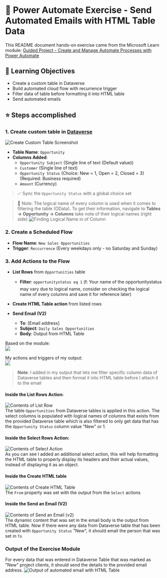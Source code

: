 # 📖 Power Automate Exercise - Send Automated Emails with HTML Table Data
This README document hands-on exercise came from the Microsoft Learn module:
[Guided Project - Create and Manage Automate Processes with Power Automate](https://learn.microsoft.com/en-us/training/modules/create-manage-automated-processes-with-power-automate/3-exercise-build-flow-send-automated-emails)


## 🎯 Learning Objectives
- Create a custom table in Dataverse
- Build automated cloud flow with recurrence trigger
- Filter data of table before formatting it into HTML table
- Send automated emails

## ⭐ Steps accomplished
### 1. Create custom table in [Dataverse](https://make.powerapps.com/)
![Create Custom Table Screenshot](/exercises/images/CreateCustomTable1.png)
- **Table Name**: `Opportunity`
- **Columns Added**:
    - `Opportunity Subject` (Single line of text (Default value))
    - `Customer` (Single line of text)
    - `Opportunity Status` (Choice: New = 1, Open = 2, Closed = 3) (Required: Business required)
    - `Amount` (Currency)


> ✅ Sync the `Opportunity Status` with a global choice set  

> 📌 Note: The logical name of every column is used when it comes to filtering the table (OData). To get their information, navigate to **Tables -> Opportunity -> Columns** take note of their logical names (right side)
![Finding Logical Name in of Column](/exercises/images/CreateCustomTable1b.png)

### 2. Create a Scheduled Flow 
- **Flow Name**: `New Sales Opportunities`
- **Trigger**: `Reccurrence` (Every weekdays only - no Saturday and Sunday) 

### 3. Add Actions to the Flow
- **List Rows** from `Opportunities` table
    - **Filter**: `opportunitystatus eq 1` (❗: Your name of the opportunitystatus may vary due to logical name, consider on checking the logical name of every columns and save it for reference later)

- **Create HTML Table action** from listed rows
- **Send Email (V2)**
    - **To**: [Email address]
    - **Subject**: `Daily Sales Opportunities`
    - **Body**: Output from HTML Table

Based on the module:\
![](/exercises/images/CreateCustomTable1c.png)

My actions and triggers of my output:\
![](/exercises/images/CreateCustomTable1d.png)

> **Note**: I added in my output that lets me filter specific column data of Dataverse tables and then format it into HTML table before I attach it to the email

#### Inside the List Rows Action:
![Contents of List Row](/exercises/images/CreateCustomTable1e.png) \
The table `Opportunities` from Dataverse tables is applied in this action. The select columns is populated with logical names of columns that exists from the provided Dataverse table which is also filtered to only get data that has the `Opportunity Status` column value "New" or 1.

#### Inside the Select Rows Action:
![Contents of Select Action](/exercises/images/CreateCustomTable1f.png) \
As you can see I added an additional select action, this will help formatting the HTML table to properly display its headers and their actual values, instead of displaying it as an object.

#### Inside the Create HTML table
![Contents of Create HTML Table](/exercises/images/CreateCustomTable1g.png) \
The `From` property was set with the output from the `Select` actions

#### Inside the Send an Email (V2)
![Contents of Send an Email (v2)](/exercises/images/CreateCustomTable1h.png) \
The dynamic content that was set in the email body is the output from HTML table. Now if there were any data from Dataverse table that has been created with `Opportunity Status` "New", it should email the person that was set in `To`

### Output of the Exercise Module
For every data that was entered in Dataverse Table that was marked as "New" project clients, it should send the details to the provided email address.
![Output of automated email with HTML Table](/exercises/images/CreateCustomTable1i.png)